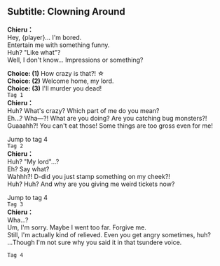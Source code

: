 # 

  
## Subtitle: Clowning Around
  
**Chieru：**  
Hey, {player}... I'm bored.  
Entertain me with something funny.  
Huh? \"Like what\"?  
 Well, I don't know... Impressions or something?  
  
**Choice: (1)**  How crazy is that?! ☆  
**Choice: (2)**  Welcome home, my lord.  
**Choice: (3)**  I'll murder you dead!  
`Tag 1`  
**Chieru：**  
Huh? What's crazy? Which part of me do you mean?  
Eh...? Wha—?! What are you doing? Are you catching bug monsters?!  
Guaaahh?! You can't eat those! Some things are too gross even for me!  
  
Jump to tag 4  
`Tag 2`  
**Chieru：**  
Huh? \"My lord\"...?  
 Eh? Say what?  
Wahhh?! D-did you just stamp something on my cheek?!  
Huh? Huh? And why are you giving me weird tickets now?  
  
Jump to tag 4  
`Tag 3`  
**Chieru：**  
Wha...?  
 Um, I'm sorry. Maybe I went too far. Forgive me.  
Still, I'm actually kind of relieved. Even you get angry sometimes, huh?  
...Though I'm not sure why you said it in that tsundere voice.  
  
`Tag 4`  
